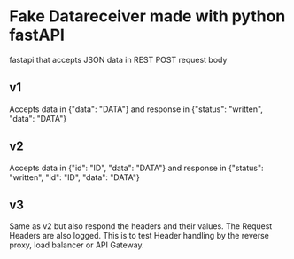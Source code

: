 # Fake Datareceiver made with python fastAPI #

fastapi that accepts JSON data in REST POST request body

## v1 ##

Accepts data in {"data": "DATA"}
and response in {"status": "written", "data": "DATA"}

## v2 ##

Accepts data in {"id": "ID", "data": "DATA"}
and response in {"status": "written", "id": "ID", "data": "DATA"}

## v3 ##

Same as v2 but also respond the headers and their values. The Request Headers are also logged. This is to test Header handling by the reverse proxy, load balancer or API Gateway.